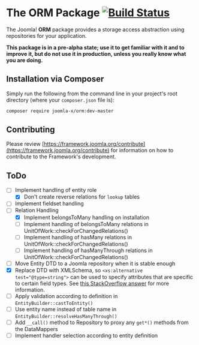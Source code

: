 # The ORM Package [![Build Status](https://travis-ci.org/joomla-x/orm.png?branch=master)](https://travis-ci.org/joomla-x/orm)

The Joomla! **ORM** package provides a storage access abstraction using repositories for your application.

**This package is in a pre-alpha state; use it to get familiar with it and to improve it, but do not use it in production, unless you really know what you are doing.**

## Installation via Composer

Simply run the following from the command line in your project's root directory (where your `composer.json` file is):

```sh
composer require joomla-x/orm:dev-master
```
## Contributing

Please review [https://framework.joomla.org/contribute](https://framework.joomla.org/contribute) for information
on how to contribute to the Framework's development.

## ToDo

- [ ] Implement handling of entity role
    - [x] Don't create reverse relations for `lookup` tables
- [ ] Implement fieldset handling
- [ ] Relation Handling
    - [x] Implement belongsToMany handling on installation
    - [ ] Implement handling of belongsToMany relations in UnitOfWork::checkForChangedRelations()
    - [ ] Implement handling of hasMany relations in UnitOfWork::checkForChangedRelations()
    - [ ] Implement handling of hasManyThrough relations in UnitOfWork::checkForChangedRelations()
- [ ] Move Entity DTD to a Joomla repository when it is stable enough
- [x] Replace DTD with XMLSchema, so `<xs:alternative test="@type=string">` can be used to specify attributes
      that are specific to certain field types. See [this StackOverflow answer](https://stackoverflow.com/questions/27878402/how-to-make-type-depend-on-attribute-value-using-conditional-type-assignment#answer-27880329) for more information.
- [ ] Apply validation according to definition in `EntityBuilder::castToEntity()`
- [ ] Use entity name instead of table name in `EntityBuilder::resolveHasManyThrough()`
- [ ] Add `__call()` method to Repository to proxy any `get*()` methods from the DataMappers
- [ ] Implement handler selection according to entity definition
